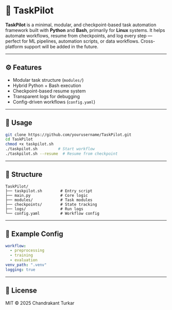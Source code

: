 # 🧭 TaskPilot

**TaskPilot** is a minimal, modular, and checkpoint-based task automation framework built with **Python** and **Bash**, primarily for **Linux** systems. It helps automate workflows, resume from checkpoints, and log every step — perfect for ML pipelines, automation scripts, or data workflows. Cross-platform support will be added in the future.

---

## ⚙️ Features

* Modular task structure (`modules/`)
* Hybrid Python + Bash execution
* Checkpoint-based resume system
* Transparent logs for debugging
* Config-driven workflows (`config.yaml`)

---

## 🚀 Usage

```bash
git clone https://github.com/yourusername/TaskPilot.git
cd TaskPilot
chmod +x taskpilot.sh
./taskpilot.sh         # Start workflow
./taskpilot.sh --resume  # Resume from checkpoint
```

---

## 🧩 Structure

```
TaskPilot/
├── taskpilot.sh        # Entry script
├── main.py             # Core logic
├── modules/            # Task modules
├── checkpoints/        # State tracking
├── logs/               # Run logs
└── config.yaml         # Workflow config
```

---

## 🧠 Example Config

```yaml
workflow:
  - preprocessing
  - training
  - evaluation
venv_path: ".venv"
logging: true
```

---

## 📜 License

MIT © 2025 Chandrakant Turkar
